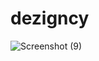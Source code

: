 # dezigncy
![Screenshot (9)](https://github.com/bind2/dezigncy/assets/73279535/d0430627-a129-48e4-8f87-01617021ab16)
